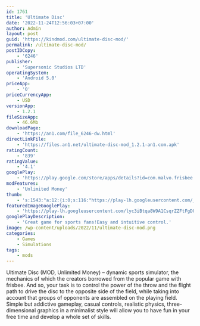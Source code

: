 ```yaml
---
id: 1761
title: 'Ultimate Disc'
date: '2022-11-24T12:56:03+07:00'
author: Admin
layout: post
guid: 'https://kindmod.com/ultimate-disc-mod/'
permalink: /ultimate-disc-mod/
postIDCopy:
    - '6246'
publisher:
    - 'Supersonic Studios LTD'
operatingSystem:
    - 'Android 5.0'
priceApp:
    - '0'
priceCurrencyApp:
    - USD
versionApp:
    - 1.2.1
fileSizeApp:
    - 46.6Mb
downloadPage:
    - 'https://an1.com/file_6246-dw.html'
directLinkFile:
    - 'https://files.an1.net/ultimate-disc-mod_1.2.1-an1.com.apk'
ratingCount:
    - '839'
ratingValue:
    - '4.1'
googlePlay:
    - 'https://play.google.com/store/apps/details?id=com.malvo.frisbee'
modFeatures:
    - 'Unlimited Money'
thumb:
    - 's:1543:"a:12:{i:0;s:116:"https://play-lh.googleusercontent.com/_qagulp5PjyFZzwZG-W9vdcJ1RSA0Ww6uZwtV7YsoE_ZOKAy4FDcmFVqTY8zxFdoUzt0=w526-h296";i:1;s:114:"https://play-lh.googleusercontent.com/xne8wgFkhH4NJYy1RntkDNZ2jBsJEvyMn438_TKxOUg5hakRLgJqO2322OpscsAcRQ=w526-h296";i:2;s:115:"https://play-lh.googleusercontent.com/FwnhJdTCN97IrGcfGMXg8bphoggat9WEQ7pBJ0JmA6DL_N_tGvOs-oaBcFeqxpxrLVY=w526-h296";i:3;s:116:"https://play-lh.googleusercontent.com/xpR0xHqDp-EvRYLbARXb-hgjq_pndvpmQJBRsE21GtQR5sbXOAhabyaV01gfnG0fAWa5=w526-h296";i:4;s:115:"https://play-lh.googleusercontent.com/sJvTLTgD6h_BxZKbUe02SJYT2yTEPSJ7r6VuA0a2Jgs2j7B6V2MJ7TqFs6eQfMj038Y=w526-h296";i:5;s:115:"https://play-lh.googleusercontent.com/n0k67CrNMoTr-a2dU1G1e2UDny0rtpayUN96IWbeivJYNs5snjfzJZXdB7zTU74lNuM=w526-h296";i:6;s:115:"https://play-lh.googleusercontent.com/-clDBo-hXx978SLAFuPd7p-i6gs7fJQIxVqq0Hm1F4ksPXJ_NiXY3x6JrWckJ1rhLqg=w526-h296";i:7;s:114:"https://play-lh.googleusercontent.com/Fo5fxAhxYeQqbb4tbCOCSqp8waW3iQw6ln_2na07nhpiLQj9mlSmbgPAa_5WI5t-sg=w526-h296";i:8;s:114:"https://play-lh.googleusercontent.com/JyePkipQDHG-e6xe_hkj8rQjte_oQthdYM0lh_oay9m-nuWOeLIauwf1nLHJbzaS3A=w526-h296";i:9;s:115:"https://play-lh.googleusercontent.com/jcpJKGOJSlgq5-cqYBtfCoctY7QhHcRi2yWHMLFC2rtU5HjB4uAJPphQGyPYnCM9muM=w526-h296";i:10;s:115:"https://play-lh.googleusercontent.com/Sc3ygPbCgO4EqnzsmqzpUSMPYh_zdy3zX781U4I_ev4KNC58OxADJ_mcj-KH5qSnPP4=w526-h296";i:11;s:114:"https://play-lh.googleusercontent.com/w8_qOgctjMgI30cY5Uaq4Vl_swWktbSwvIA-vxN-3Keu0qBHq3zOy00LCmXwvncZRw=w526-h296";}";'
featuredImageGooglePlay:
    - 'https://play-lh.googleusercontent.com/lyc3iBtqa8W9A1CsqrZZFtFgDUoOntzTM2Aa7k3cti3OZ-aqCbj3XEdADzVFdI0Ctw'
googlePlayDescription:
    - 'Great game for sports fans!Easy and intuitive control.'
image: /wp-content/uploads/2022/11/ultimate-disc-mod.png
categories:
    - Games
    - Simulations
tags:
    - mods
---
```


Ultimate Disc (MOD, Unlimited Money) – dynamic sports simulator, the mechanics of which the creators borrowed from the popular game with frisbee. And so, your task is to control the power of the throw and the flight path to drive the disc to the opposite side of the field, while taking into account that groups of opponents are assembled on the playing field. Simple but addictive gameplay, casual controls, realistic physics, three-dimensional graphics in a minimalist style will allow you to have fun in your free time and develop a whole set of skills.